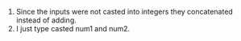 1. Since the inputs were not casted into integers they concatenated instead of adding.
2. I just type casted num1 and num2. 

